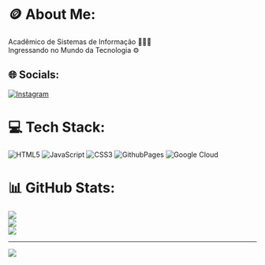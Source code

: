 # 🪙 About Me:
Acadêmico de Sistemas de Informação 👨🏻‍💻 <br>Ingressando no Mundo da Tecnologia ⚙️


## 🌐 Socials:
[![Instagram](https://img.shields.io/badge/Instagram-%23E4405F.svg?logo=Instagram&logoColor=white)](https://instagram.com/@viniciosn_) 

# 💻 Tech Stack:
![HTML5](https://img.shields.io/badge/html5-%23E34F26.svg?style=for-the-badge&logo=html5&logoColor=white) ![JavaScript](https://img.shields.io/badge/javascript-%23323330.svg?style=for-the-badge&logo=javascript&logoColor=%23F7DF1E) ![CSS3](https://img.shields.io/badge/css3-%231572B6.svg?style=for-the-badge&logo=css3&logoColor=white) ![GithubPages](https://img.shields.io/badge/github%20pages-121013?style=for-the-badge&logo=github&logoColor=white) ![Google Cloud](https://img.shields.io/badge/GoogleCloud-%234285F4.svg?style=for-the-badge&logo=google-cloud&logoColor=white)
# 📊 GitHub Stats:
![](https://github-readme-stats.vercel.app/api?username=viniciosn05&theme=dark&hide_border=false&include_all_commits=false&count_private=false)<br/>
![](https://github-readme-streak-stats.herokuapp.com/?user=viniciosn05&theme=dark&hide_border=false)<br/>
![](https://github-readme-stats.vercel.app/api/top-langs/?username=viniciosn05&theme=dark&hide_border=false&include_all_commits=false&count_private=false&layout=compact)

---
[![](https://visitcount.itsvg.in/api?id=viniciosn05&icon=0&color=0)](https://visitcount.itsvg.in)



